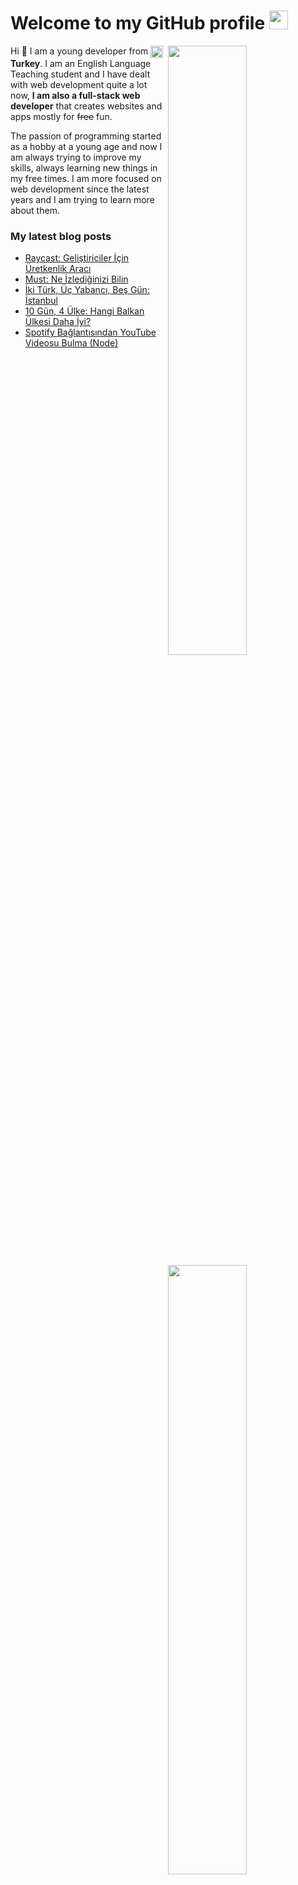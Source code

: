 <h1>Welcome to my GitHub profile <img src="https://media.giphy.com/media/Q7LHmoFwVP6Yc1swZs/giphy.gif" height="30px"></h1>

<img width="50%" align="right" src="https://github-readme-stats.vercel.app/api?username=eggsy&count_private=true&show_icons=true&theme=dark&hide_border=true&include_all_commits=true">
<img width="50%" height="1px" align="right" src="https://i.imgur.com/DkKayja.png">
<img width="50%" align="right" src="https://github-readme-stats.vercel.app/api/top-langs/?username=eggsy&theme=dark&hide_border=true&layout=compact">

Hi 👋 I am a young developer from <img width="20" height="20" align="center" src="https://i.imgur.com/ff547ZT.png"> **Turkey**. I am an English Language Teaching student and I have dealt with web development quite a lot now, **I am also a full-stack web developer** that creates websites and apps mostly for ~~free~~ fun.

The passion of programming started as a hobby at a young age and now I am always trying to improve my skills, always learning new things in my free times. I am more focused on web development since the latest years and I am trying to learn more about them.

### My latest blog posts

<!-- BLOG-POST-LIST:START -->
- [Raycast: Geliştiriciler İçin Üretkenlik Aracı](https://eggsy.xyz/blog/gonderi/raycast-uretkenlik-araci)
- [Must: Ne İzlediğinizi Bilin](https://eggsy.xyz/blog/gonderi/must-ne-izlediginizi-bilin)
- [İki Türk, Üç Yabancı, Beş Gün: İstanbul](https://eggsy.xyz/blog/gonderi/iki-turk-uc-yabanci-bes-gun)
- [10 Gün, 4 Ülke: Hangi Balkan Ülkesi Daha İyi?](https://eggsy.xyz/blog/gonderi/on-gun-dort-farkli-ulke)
- [Spotify Bağlantısından YouTube Videosu Bulma &lpar;Node&rpar;](https://eggsy.xyz/blog/gonderi/spotify-baglantisindan-youtube-videosu-bulma)
<!-- BLOG-POST-LIST:END -->
